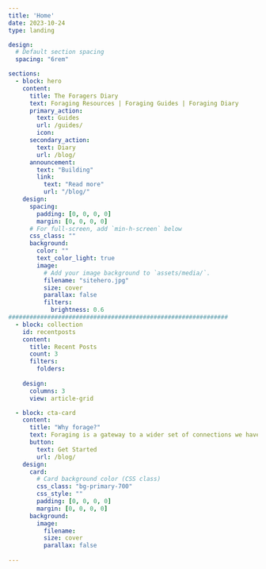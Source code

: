 ```yaml
---
title: 'Home'
date: 2023-10-24
type: landing

design:
  # Default section spacing
  spacing: "6rem"

sections:
  - block: hero
    content:
      title: The Foragers Diary
      text: Foraging Resources | Foraging Guides | Foraging Diary
      primary_action:
        text: Guides
        url: /guides/
        icon:
      secondary_action:
        text: Diary
        url: /blog/
      announcement:
        text: "Building"
        link:
          text: "Read more"
          url: "/blog/"
    design:
      spacing:
        padding: [0, 0, 0, 0]
        margin: [0, 0, 0, 0]
      # For full-screen, add `min-h-screen` below
      css_class: ""
      background:
        color: ""
        text_color_light: true
        image:
          # Add your image background to `assets/media/`.
          filename: "sitehero.jpg"
          size: cover
          parallax: false
          filters:
            brightness: 0.6
##############################################################
  - block: collection
    id: recentposts
    content:
      title: Recent Posts
      count: 3
      filters: 
        folders:
        
    design:
      columns: 3
      view: article-grid

  - block: cta-card
    content:
      title: "Why forage?"
      text: Foraging is a gateway to a wider set of connections we have all but lost. Foraging leads us gently to once more becoming active participants within the real world - it quietly and subtly reconnects us to the rhythms we have become deafened too. It brings meaning and purpose to life by planting us realistically, firmly, back within nature.
      button:
        text: Get Started
        url: /blog/
    design:
      card:
        # Card background color (CSS class)
        css_class: "bg-primary-700"
        css_style: ""
        padding: [0, 0, 0, 0]
        margin: [0, 0, 0, 0]
      background:
        image:
          filename: 
          size: cover
          parallax: false
        
---
```

